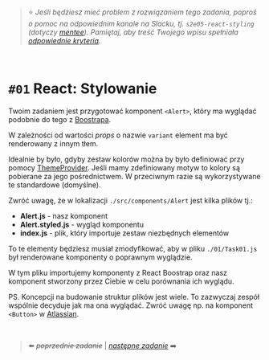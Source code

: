 > :star: *Jeśli będziesz mieć problem z rozwiązaniem tego zadania, poproś o pomoc na odpowiednim kanale na Slacku, tj. `s2e05-react-styling` (dotyczy [mentee](https://devmentor.pl/mentoring-javascript/)). Pamiętaj, aby treść Twojego wpisu spełniała [odpowiednie kryteria](https://devmentor.pl/jak-prosic-o-pomoc/).*

&nbsp;

# `#01` React: Stylowanie


Twoim zadaniem jest przygotować komponent `<Alert>`, który ma wyglądać podobnie do tego z [Boostrapa](https://react-bootstrap.github.io/components/alerts/).

W zależności od wartości *props* o nazwie `variant` element ma być renderowany z innym tłem.

Idealnie by było, gdyby zestaw kolorów można by było definiować przy pomocy [ThemeProvider](https://styled-components.com/docs/advanced#theming). Jeśli mamy zdefiniowany motyw to kolory są pobierane za jego pośrednictwem. W przeciwnym razie są wykorzystywane te standardowe (domyślne).

Zwróć uwagę, że w lokalizacji `./src/components/Alert` jest kilka plików tj.:
* **Alert.js** - nasz komponent
* **Alert.styled.js** - wygląd komponentu
* **index.js** - plik, który importuje zestaw niezbędnych elementów

To te elementy będziesz musiał zmodyfikować, aby w pliku `./01/Task01.js` był renderowane komponenty o poprawnym wyglądzie. 

W tym pliku importujemy komponenty z React Boostrap oraz nasz komponent stworzony przez Ciebie w celu porównania ich wyglądu.

PS. Koncepcji na budowanie struktur plików jest wiele. To zazwyczaj zespół wspólnie decyduje jak ma ona wyglądać. Zwróć uwagę np. na komponent `<Button>` w [Atlassian](https://bitbucket.org/atlassian/atlaskit-mk-2/src/989a29f0e5b9341042be354686c9ac0f9d77215e/packages/core/button/src/?at=master).


&nbsp;


> :arrow_left: ~~*poprzednie zadanie*~~ | [*następne zadanie*](./../02) :arrow_right:
